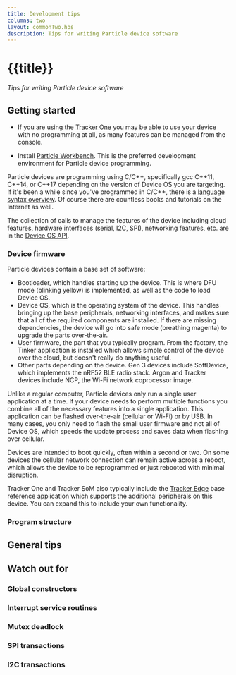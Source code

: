 ```yaml
---
title: Development tips
columns: two
layout: commonTwo.hbs
description: Tips for writing Particle device software
---
```


# {{title}}

*Tips for writing Particle device software*

## Getting started

- If you are using the [Tracker One](/tutorials/asset-tracking/introduction/) you may be able to use your device with no programming at all, as many features can be managed from the console.

- Install [Particle Workbench](/tutorials/developer-tools/workbench/). This is the preferred development environment for Particle device programming.

Particle devices are programming using C/C++, specifically gcc C++11, C++14, or C++17 depending on the version of Device OS you are targeting. If it's been a while since you've programmed in C/C++, there is a [language syntax overview](/cards/firmware/language-syntax/language-syntax/). Of course there are countless books and tutorials on the Internet as well.

The collection of calls to manage the features of the device including cloud features, hardware interfaces (serial, I2C, SPI), networking features, etc. are in the [Device OS API](/cards/firmware/introduction/introduction/).

### Device firmware

Particle devices contain a base set of software:

- Bootloader, which handles starting up the device. This is where DFU mode (blinking yellow) is implemented, as well as the code to load Device OS.
- Device OS, which is the operating system of the device. This handles bringing up the base peripherals, networking interfaces, and makes sure that all of the required components are installed. If there are missing dependencies, the device will go into safe mode (breathing magenta) to upgrade the parts over-the-air.
- User firmware, the part that you typically program. From the factory, the Tinker application is installed which allows simple control of the device over the cloud, but doesn't really do anything useful.
- Other parts depending on the device. Gen 3 devices include SoftDevice, which implements the nRF52 BLE radio stack. Argon and Tracker devices include NCP, the Wi-Fi network coprocessor image. 

Unlike a regular computer, Particle devices only run a single user application at a time. If your device needs to perform multiple functions you combine all of the necessary features into a single application. This application can be flashed over-the-air (cellular or Wi-Fi) or by USB. In many cases, you only need to flash the small user firmware and not all of Device OS, which speeds the update process and saves data when flashing over cellular.

Devices are intended to boot quickly, often within a second or two. On some devices the cellular network connection can remain active across a reboot, which allows the device to be reprogrammed or just rebooted with minimal disruption.

Tracker One and Tracker SoM also typically include the [Tracker Edge](/tutorials/asset-tracking/tracker-edge-firmware/) base reference application which supports the additional peripherals on this device. You can expand this to include your own functionality.

### Program structure



## General tips



## Watch out for

### Global constructors

### Interrupt service routines

### Mutex deadlock

### SPI transactions

### I2C transactions



